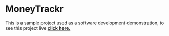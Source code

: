 # MoneyTrackr

This is a sample project used as a software development demonstration, to see this project live **[click here.](https://moneytrackr-dev.azurewebsites.net/)**

